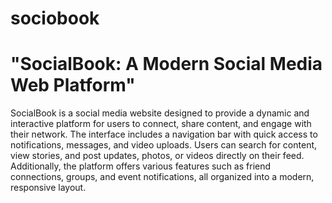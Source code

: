 # sociobook
# "SocialBook: A Modern Social Media Web Platform"

SocialBook is a social media website designed to provide a dynamic and interactive platform for users to connect, share content, and engage with their network. The interface includes a navigation bar with quick access to notifications, messages, and video uploads. Users can search for content, view stories, and post updates, photos, or videos directly on their feed. Additionally, the platform offers various features such as friend connections, groups, and event notifications, all organized into a modern, responsive layout.
